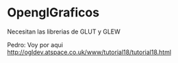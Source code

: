 OpenglGraficos
==============
Necesitan las librerias de GLUT y GLEW

Pedro: Voy por aqui http://ogldev.atspace.co.uk/www/tutorial18/tutorial18.html